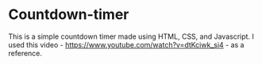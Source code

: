 # Countdown-timer

This is a simple countdown timer made using HTML, CSS, and Javascript. I used this video - https://www.youtube.com/watch?v=dtKciwk_si4 - as a reference.


